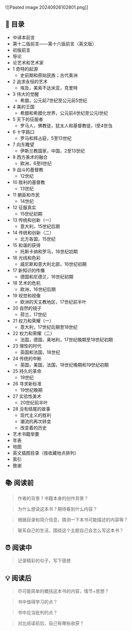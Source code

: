 ![[Pasted image 20240926102801.png]]
## 📑 目录
* 中译本前言  
* 第十二版前言——第十六版前言（英文版）  
* 初版前言  
* 导论  
* 论艺术和艺术家  
* 1 奇特的起源  
	* 史前期和原始民族；古代美洲  
* 2 追求永恒的艺术  
	* 埃及，美索不达米亚，克里特  
* 3 伟大的觉醒  
	* 希腊，公元前7世纪至公元前5世纪  
* 4 美的王国  
	* 希腊和希腊化世界，公元前4世纪至公元l世纪  
* 5 天下的征服者  
	* 罗马人，佛教徒，犹太人和基督教徒，l至4世刍  
* 6 十字路口  
	* 罗马和拜占庭，5至13世纪  
* 7 向东瞻望  
	* 伊斯兰教国家，中国，2至13世纪  
* 8 西方美术的融合  
	* 欧洲，6至ll世纪  
* 9 战斗的基督教  
	* 12世纪  
* 10 胜利的基督教  
	* 13世纪  
* 11 朝臣和市民  
	* 14世纪  
* 12 征服真实  
	* 15世纪初期  
* 13 传统和创新（一）  
	* 意大利，15世纪后期  
* 14 传统和创新（二）  
	* 北方各国，15世纪  
* 15 和谐的获得  
	* 托斯卡纳和罗马，16世纪初期  
* 16 光线和色彩  
	* 威尼斯和意大利北部，16世纪初期  
* 17 新知识的传播  
	* 德国和尼德兰，16世纪初期  
* 18 艺术的危机  
	* 欧洲，16世纪后期  
* 19 视觉和视像  
	* 欧洲的天主教地区，17世纪前半叶  
* 20 自然的镜子  
	* 荷兰，17世纪  
* 21 权力和荣耀（一）  
	* 意大利，17世纪后期至18世纪  
* 22 权力和荣耀（二）  
	* 法国，德国，奥地利，17世纪晚期至18世纪初期  
* 23 理性的时代  
	* 英国和法国，18世纪  
* 24 传统的中断  
	* 英国，美国，法国，18世纪晚期和19世纪初期  
* 25 持久的革命  
	* 19世纪  
* 26 寻求新标准  
	* 19世纪晚期  
* 27 实验性美术  
	* 20世纪前半叶  
* 28 没有结尾的故事  
	* 现代主义的胜利  
	* 潮流的再次转变  
	* 改变着的历史  
* 艺术书籍举要  
* 年表  
* 地图  
* 英文插图目录（按收藏地点排列）  
* 索引  
* 致谢
## 📚 阅读前
> 作者的背景？书籍本身的创作背景？

> 为什么想读这本书？期待看到什么内容？

> 根据目录和简介信息，猜测一下本书可能描述的内容等？

> 联系自己的生活，围绕这个主题自己会怎么写这本书？
## ⏰ 阅读中
> 记录精彩的句子，写下感想
##  💡 阅读后
> 尽可能简单的概括这本书的内容，情节+思想？

> 书中值得学习的点？

> 书中应当批判的点？

> 对比阅读前后，自己有哪些收获？ 
